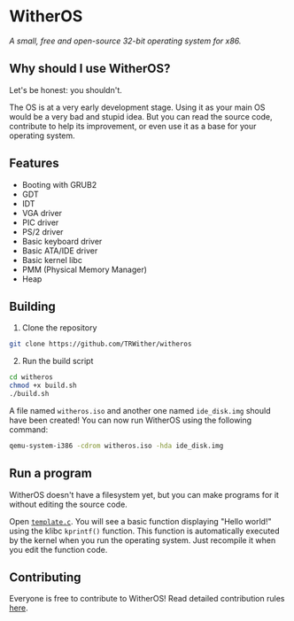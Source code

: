 # WitherOS
*A small, free and open-source 32-bit operating system for x86.*

## Why should I use WitherOS?
Let's be honest: you shouldn't.

The OS is at a very early development stage. Using it as your main OS would be a very bad and stupid idea. But you can read the source code, contribute to help its improvement, or even use it as a base for your operating system.

## Features
- Booting with GRUB2
- GDT
- IDT
- VGA driver
- PIC driver
- PS/2 driver
- Basic keyboard driver
- Basic ATA/IDE driver
- Basic kernel libc
- PMM (Physical Memory Manager)
- Heap

## Building
1. Clone the repository
```bash
git clone https://github.com/TRWither/witheros
```

2. Run the build script
```bash
cd witheros
chmod +x build.sh
./build.sh
```

A file named `witheros.iso` and another one named `ide_disk.img` should have been created!
You can now run WitherOS using the following command:
```bash
qemu-system-i386 -cdrom witheros.iso -hda ide_disk.img
```

## Run a program
WitherOS doesn't have a filesystem yet, but you can make programs for it without editing the source code.

Open [`template.c`](kernel/template.c). You will see a basic function displaying "Hello world!" using the klibc `kprintf()` function. This function is automatically executed by the kernel when you run the operating system. Just recompile it when you edit the function code.

## Contributing
Everyone is free to contribute to WitherOS! Read detailed contribution rules [here](CONTRIBUTING.md).